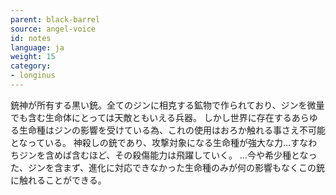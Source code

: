 ```yaml
---
parent: black-barrel
source: angel-voice
id: notes
language: ja
weight: 15
category:
- longinus
---
```


銃神が所有する黒い銃。全てのジンに相克する鉱物で作られており、ジンを微量でも含む生命体にとっては天敵ともいえる兵器。
しかし世界に存在するあらゆる生命種はジンの影響を受けている為、これの使用はおろか触れる事さえ不可能となっている。
神殺しの銃であり、攻撃対象になる生命種が強大な力…すなわちジンを含めば含むほど、その殺傷能力は飛躍していく。
…今や希少種となった、ジンを含まず、進化に対応できなかった生命種のみが何の影響もなくこの銃に触れることができる。
